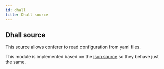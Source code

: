 ```yaml
---
id: dhall
title: Dhall source
---
```


## Dhall source

This source allows conferer to read configuration from yaml files.

This module is implemented based on the [json source](/docs/sources/json) so they behave just the same.
